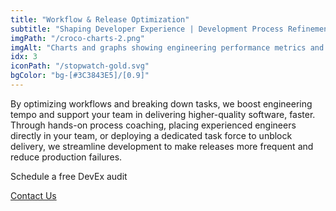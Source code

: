 ```yaml
---
title: "Workflow & Release Optimization"
subtitle: "Shaping Developer Experience | Development Process Refinement"
imgPath: "/croco-charts-2.png"
imgAlt: "Charts and graphs showing engineering performance metrics and improvements"
idx: 3
iconPath: "/stopwatch-gold.svg"
bgColor: "bg-[#3C3843E5]/[0.9]"
---
```


By optimizing workflows and breaking down tasks, we boost engineering tempo and support your team in delivering higher-quality software, faster. Through hands-on process coaching, placing experienced engineers directly in your team, or deploying a dedicated task force to unblock delivery, we streamline development to make releases more frequent and reduce production failures.
</br>

<div class="flex justify-end items-center gap-4 pt-6">
  <p class="text-right">Schedule a free DevEx audit</p>
  <a id="contact-us-our-services-cta"
     class="flex font-medium w-fit h-[61px] items-center px-4 leading-tight py-2 rounded-md text-sm md:text-base text-center whitespace-nowrap bg-crocoder-yellow text-contrast hover:opacity-90 max-md:h-[45px]"
     href="/contact">
    Contact Us
  </a>
</div>
